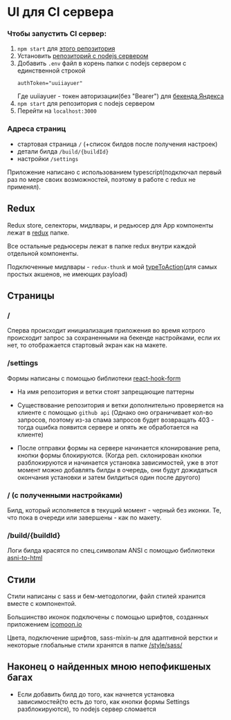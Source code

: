 # UI для CI сервера

### Чтобы запустить CI сервер:

1. `npm start` для [этого репозитория](https://github.com/Super-Cereal/BlackWhiteNYellow)
2. Установить [репозиторий с nodejs сервером](https://github.com/Super-Cereal/CiServer)
3. Добавить `.env` файл в корень папки с nodejs сервером с единственной строкой
   ```JS
   authToken="uuiiayuer"
   ```
   Где uuiiayuer - токен авторизации(без "Bearer") для [бекенда Яндекса](https://shri.yandex/hw/api/index.html)
4. `npm start` для репозитория с nodejs сервером
5. Перейти на `localhost:3000`

### Адреса страниц

- стартовая страница `/` (+список билдов после получения настроек)
- детали билда `/build/{buildId}`
- настройки `/settings`

Приложение написано с использованием typescript(подключал первый раз по мере своих возможностей, поэтому в работе с redux не применял).

## Redux

Redux store, селекторы, мидлвары, и редьюсер для App компоненты лежат в [redux](https://github.com/Super-Cereal/BlackWhiteNYellow/tree/master/src/redux) папке.

Все остальные редьюсеры лежат в папке redux внутри каждой отдельной компоненты.

Подключенные мидлвары - `redux-thunk` и мой [typeToAction](https://github.com/Super-Cereal/BlackWhiteNYellow/blob/master/src/redux/middlewares.js)(для самых простых акшенов, не имеющих payload)

## Страницы

### /

Сперва происходит инициализация приложения во время котрого происходит запрос за сохраненными на бекенде настройками, если их нет, то отображается стартовый экран как на макете.

### /settings

Формы написаны с помощью библиотеки [react-hook-form](https://react-hook-form.com/api/useform)

- На имя репозитория и ветки стоят запрещающие паттерны

- Существование репозитория и ветки дополнительно проверяется на клиенте с помощью `github api` (Однако оно ограничивает кол-во запросов, поэтому из-за спама запросов будет возвращать 403 - тогда ошибка появится сервере и опять же обработается на клиенте)

- После отправки формы на сервере начинается клонирование репа, кнопки формы блокируются. (Когда реп. склонирован кнопки разблокируются и начинается установка зависимостей, уже в этот момент можно добавлять билды в очередь, они будут дожидаться окончания установки и затем билдиться один после другого)

### / (с полученными настройками)

Билд, который исполняется в текущий момент - черный без иконки. Те, что пока в очереди или завершены - как по макету.

### /build/{buildId}

Логи билда красятся по спец.символам ANSI с помощью библиотеки [asni-to-html](https://www.npmjs.com/package/ansi-to-html)

## Стили

Стили написаны с sass и бем-методологии, файл стилей хранится вместе с компонентой.

Большинство иконок подключены с помощью шрифтов, созданных приложением [icomoon.io](https://icomoon.io/app/)

Цвета, подключение шрифтов, sass-mixin-ы для адаптивной верстки и некоторые глобальные стили хранятся в папке [/style/sass/](https://github.com/Super-Cereal/BlackWhiteNYellow/tree/master/src/redux)

## Наконец о найденных мною непофикшеных багах

- Если добавить билд до того, как начнется установка зависимостей(то есть до того, как кнопки формы Settings разблокируются), то nodejs сервер сломается
